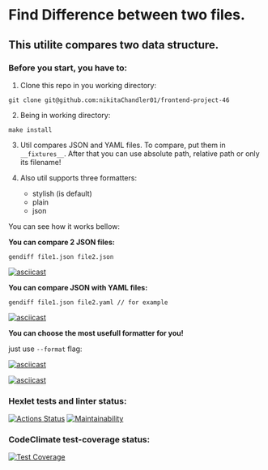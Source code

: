 # Find Difference between two files.
## **This** utilite compares two data structure.
### Before you start, you have to:
  1. Clone this repo in you working directory:
   ```
   git clone git@github.com:nikitaChandler01/frontend-project-46
   ```
  2. Being in working directory:
   ```
   make install
   ```
  3. Util compares JSON and YAML files. To compare, put them in ``__fixtures__``. After that you can use absolute path, relative path or only its filename! 
   
  4. Also util supports three formatters:
     + stylish (is default)
     + plain
     + json
  
  You can see how it works bellow:

__You can compare 2 JSON files:__
   ```
   gendiff file1.json file2.json
   ```

  [![asciicast](https://asciinema.org/a/595372.svg)](https://asciinema.org/a/595372)

__You can compare JSON with YAML files:__
 ```
 gendiff file1.json file2.yaml // for example
 ```
  [![asciicast](https://asciinema.org/a/WwA4xcAfsDnu3iDwtJRmg63tu.svg)](https://asciinema.org/a/WwA4xcAfsDnu3iDwtJRmg63tu)

__You can choose the most usefull formatter for you!__

just use ```--format``` flag: 

  [![asciicast](https://asciinema.org/a/595353.svg)](https://asciinema.org/a/595353)

  [![asciicast](https://asciinema.org/a/595370.svg)](https://asciinema.org/a/595370)

### Hexlet tests and linter status:
[![Actions Status](https://github.com/nikitaChandler01/frontend-project-46/workflows/hexlet-check/badge.svg)](https://github.com/nikitaChandler01/frontend-project-46/actions)
[![Maintainability](https://api.codeclimate.com/v1/badges/090881c618bd586b55a5/maintainability)](https://codeclimate.com/github/nikitaChandler01/frontend-project-46/maintainability)

### CodeClimate test-coverage status:  
[![Test Coverage](https://api.codeclimate.com/v1/badges/090881c618bd586b55a5/test_coverage)](https://codeclimate.com/github/nikitaChandler01/frontend-project-46/test_coverage)
